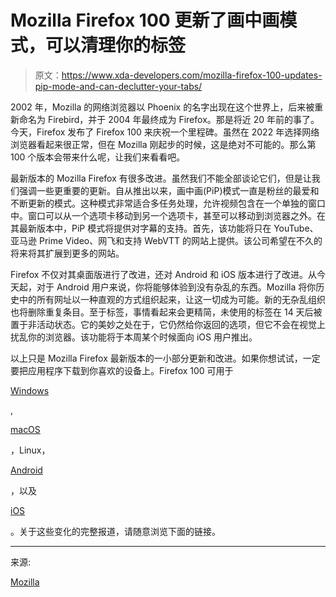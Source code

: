 # Mozilla Firefox 100 更新了画中画模式，可以清理你的标签

> 原文：<https://www.xda-developers.com/mozilla-firefox-100-updates-pip-mode-and-can-declutter-your-tabs/>

2002 年，Mozilla 的网络浏览器以 Phoenix 的名字出现在这个世界上，后来被重新命名为 Firebird，并于 2004 年最终成为 Firefox。那是将近 20 年前的事了。今天，Firefox 发布了 Firefox 100 来庆祝一个里程碑。虽然在 2022 年选择网络浏览器看起来很正常，但在 Mozilla 刚起步的时候，这是绝对不可能的。那么第 100 个版本会带来什么呢，让我们来看看吧。

最新版本的 Mozilla Firefox 有很多改进。虽然我们不能全部谈论它们，但是让我们强调一些更重要的更新。自从推出以来，画中画(PiP)模式一直是粉丝的最爱和不断更新的模式。这种模式非常适合多任务处理，允许视频包含在一个单独的窗口中。窗口可以从一个选项卡移动到另一个选项卡，甚至可以移动到浏览器之外。在其最新版本中，PiP 模式将提供对字幕的支持。首先，该功能将只在 YouTube、亚马逊 Prime Video、网飞和支持 WebVTT 的网站上提供。该公司希望在不久的将来将其扩展到更多的网站。

Firefox 不仅对其桌面版进行了改进，还对 Android 和 iOS 版本进行了改进。从今天起，对于 Android 用户来说，你将能够体验到没有杂乱的东西。Mozilla 将你历史中的所有网址以一种直观的方式组织起来，让这一切成为可能。新的无杂乱组织也将删除重复条目。至于标签，事情看起来会更精简，未使用的标签在 14 天后被置于非活动状态。它的美妙之处在于，它仍然给你返回的选项，但它不会在视觉上扰乱你的浏览器。该功能将于本周某个时候面向 iOS 用户推出。

以上只是 Mozilla Firefox 最新版本的一小部分更新和改进。如果你想试试，一定要把应用程序下载到你喜欢的设备上。Firefox 100 可用于

[Windows](https://www.xda-developers.com/windows-11/)

,

[macOS](https://www.xda-developers.com/macos-monterey)

，Linux，

[Android](https://www.xda-developers.com/best-android-phones/)

，以及

[iOS](https://www.xda-developers.com/ios-15/)

。关于这些变化的完整报道，请随意浏览下面的链接。

* * *

来源:

[Mozilla](https://blog.mozilla.org/press/2022/05/celebrating-firefox-how-we-got-to-100/)